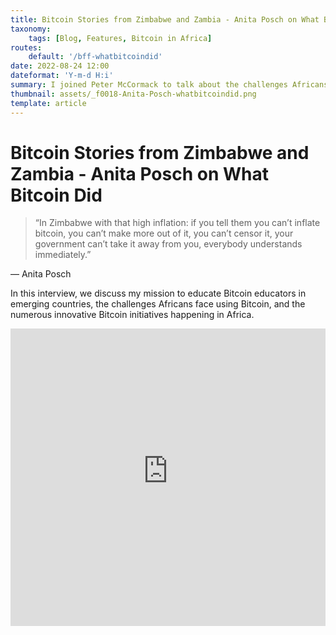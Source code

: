 ```yaml
---
title: Bitcoin Stories from Zimbabwe and Zambia - Anita Posch on What Bitcoin Did
taxonomy:
    tags: [Blog, Features, Bitcoin in Africa]
routes:
    default: '/bff-whatbitcoindid'
date: 2022-08-24 12:00
dateformat: 'Y-m-d H:i'
summary: I joined Peter McCormack to talk about the challenges Africans face using Bitcoin, and the numerous innovative Bitcoin initiatives happening.
thumbnail: assets/_f0018-Anita-Posch-whatbitcoindid.png
template: article
---
```


# Bitcoin Stories from Zimbabwe and Zambia - Anita Posch on What Bitcoin Did

> “In Zimbabwe with that high inflation: if you tell them you can’t inflate bitcoin, you can’t make more out of it, you can’t censor it, your government can’t take it away from you, everybody understands immediately.”

— Anita Posch

In this interview, we discuss my mission to educate Bitcoin educators in emerging countries, the challenges Africans face using Bitcoin, and the numerous innovative Bitcoin initiatives happening in Africa.

<iframe width="100%" height="476" src="https://www.youtube-nocookie.com/embed/wUMxd-C4CZk?si=Gpj6wXTc0xJgFvHH" title="YouTube video player" frameborder="0" allow="accelerometer; autoplay; clipboard-write; encrypted-media; gyroscope; picture-in-picture; web-share" referrerpolicy="strict-origin-when-cross-origin" allowfullscreen></iframe>
